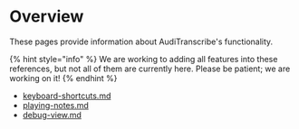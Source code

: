 # Overview

These pages provide information about AudiTranscribe's functionality.

{% hint style="info" %}
We are working to adding all features into these references, but not all of them are currently here. Please be patient;
we are working on it!
{% endhint %}

* [keyboard-shortcuts.md](keyboard-shortcuts.md "mention")
* [playing-notes.md](playing-notes.md "mention")
* [debug-view.md](debug-view.md "mention")
